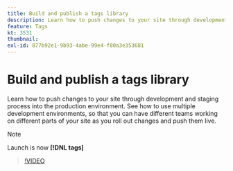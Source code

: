 ```yaml
---
title: Build and publish a tags library
description: Learn how to push changes to your site through development and staging process into the production environment.  See how to use multiple development environments, so that you can have different teams working on different parts of your site as you roll out changes and push them live.
feature: Tags
kt: 3531
thumbnail:
exl-id: 877b92e1-9b93-4abe-99e4-f80a3e353681
---
```

# Build and publish a tags library

Learn how to push changes to your site through development and staging process into the production environment.  See how to use multiple development environments, so that you can have different teams working on different parts of your site as you roll out changes and push them live.

>[!NOTE]
>
> Launch is now **[!DNL tags]**

>[!VIDEO](https://video.tv.adobe.com/v/28731/?quality=12&learn=on)

